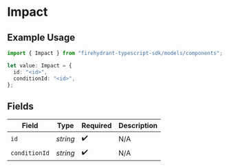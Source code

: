 # Impact

## Example Usage

```typescript
import { Impact } from "firehydrant-typescript-sdk/models/components";

let value: Impact = {
  id: "<id>",
  conditionId: "<id>",
};
```

## Fields

| Field              | Type               | Required           | Description        |
| ------------------ | ------------------ | ------------------ | ------------------ |
| `id`               | *string*           | :heavy_check_mark: | N/A                |
| `conditionId`      | *string*           | :heavy_check_mark: | N/A                |